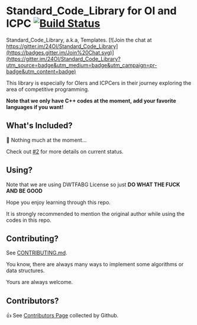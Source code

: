 # Standard_Code_Library for OI and ICPC [![Build Status](https://img.shields.io/travis/imcaffrey/Standard_Code_Library.svg?style=flat-square)](https://github.com/imcaffrey/Standard_Code_Library)

Standard_Code_Library, a.k.a, Templates. [![Join the chat at https://gitter.im/24OI/Standard_Code_Library](https://badges.gitter.im/Join%20Chat.svg)](https://gitter.im/24OI/Standard_Code_Library?utm_source=badge&utm_medium=badge&utm_campaign=pr-badge&utm_content=badge)

This library is especially for OIers and ICPCers in their journey exploring the area of competitive programming.

**Note that we only have C++ codes at the moment, add your favorite languages if you want!**

## What's Included?

:triangular_flag_on_post: Nothing much at the moment...

Check out [#2](https://github.com/24OI/Standard_Code_Library/issues/2) for more details on current status.

## Using?

Note that we are using DWTFABG License so just **DO WHAT THE FUCK AND BE GOOD**

Hope you enjoy learning through this repo.

It is strongly recommended to mention the original author while using the codes in this repo.

## Contributing?

See [CONTRIBUTING.md](CONTRIBUTING.md).

You know, there are always many ways to implement some algorithms or data structures.

Yours are always welcome.

## Contributors?

:+1: See [Contributors Page](https://github.com/24OI/Standard_Code_Library/graphs/contributors) collected by Github.
